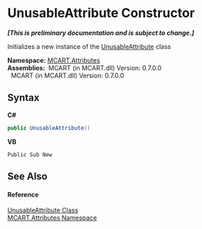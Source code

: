 # UnusableAttribute Constructor 
 _**\[This is preliminary documentation and is subject to change.\]**_

Initializes a new instance of the <a href="063a6aa8-0702-efb9-cc8b-6d672944d50b">UnusableAttribute</a> class

**Namespace:**&nbsp;<a href="149c1cbf-2082-5e41-e423-c506e9b98202">MCART.Attributes</a><br />**Assemblies:**&nbsp;&nbsp;MCART (in MCART.dll) Version: 0.7.0.0<br />&nbsp;&nbsp;MCART (in MCART.dll) Version: 0.7.0.0<br />

## Syntax

**C#**<br />
``` C#
public UnusableAttribute()
```

**VB**<br />
``` VB
Public Sub New
```


## See Also


#### Reference
<a href="063a6aa8-0702-efb9-cc8b-6d672944d50b">UnusableAttribute Class</a><br /><a href="149c1cbf-2082-5e41-e423-c506e9b98202">MCART.Attributes Namespace</a><br />